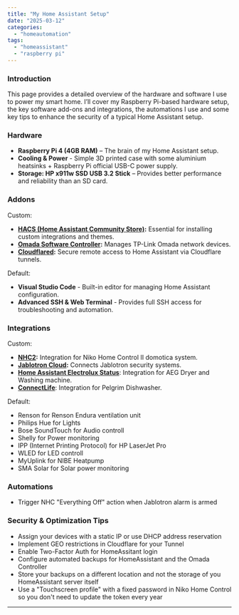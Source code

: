 ```yaml
---
title: "My Home Assistant Setup"
date: "2025-03-12"
categories:   
  - "homeautomation"
tags: 
  - "homeassistant"
  - "raspberry pi"  
---
```


### **Introduction**  
This page provides a detailed overview of the hardware and software I use to power my smart home. I’ll cover my Raspberry Pi-based hardware setup, the key software add-ons and integrations, the automations I use and some key tips to enhance the security of a typical Home Assistant setup.

### **Hardware**  

- **Raspberry Pi 4 (4GB RAM)** – The brain of my Home Assistant setup.
- **Cooling & Power** - Simple 3D printed case with some aluminium heatsinks + Raspberry Pi official USB-C power supply.
- **Storage: HP x911w SSD USB 3.2 Stick** – Provides better performance and reliability than an SD card.

### **Addons**  

Custom:
- **[HACS (Home Assistant Community Store)](https://www.hacs.xyz/):** Essential for installing custom integrations and themes.
- **[Omada Software Controller](https://github.com/jkunczik/home-assistant-omada):** Manages TP-Link Omada network devices.
- **[Cloudflared](https://github.com/brenner-tobias/ha-addons):** Secure remote access to Home Assistant via Cloudflare tunnels.

Default:
- **Visual Studio Code** - Built-in editor for managing Home Assistant configuration.
- **Advanced SSH & Web Terminal** - Provides full SSH access for troubleshooting and automation.


### **Integrations**  

Custom:
- **[NHC2](https://github.com/joleys/niko-home-control-II):** Integration for Niko Home Control II domotica system.
- **[Jablotron Cloud](https://github.com/Pigotka/ha-cc-jablotron-cloud):** Connects Jablotron security systems.
- **[Home Assistant Electrolux Status](https://github.com/albaintor/homeassistant_electrolux_status)**: Integration for AEG Dryer and Washing machine.
- **[ConnectLife](https://github.com/oyvindwe/connectlife-ha)**: Integration for Pelgrim Dishwasher.

Default:
- Renson for Renson Endura ventilation unit
- Philips Hue for Lights
- Bose SoundTouch for Audio controll
- Shelly for Power monitoring
- IPP (Internet Printing Protocol) for HP LaserJet Pro
- WLED for LED controll
- MyUplink for NIBE Heatpump
- SMA Solar for Solar power monitoring

### **Automations**  
- Trigger NHC "Everything Off" action when Jablotron alarm is armed

### **Security & Optimization Tips**  
- Assign your devices with a static IP or use DHCP address reservation
- Implement GEO restrictions in Cloudflare for your Tunnel
- Enable Two-Factor Auth for HomeAssitant login
- Configure automated backups for HomeAssistant and the Omada Controller
- Store your backups on a different location and not the storage of you HomeAssistant server itself
- Use a "Touchscreen profile" with a fixed password in Niko Home Control so you don't need to update the token every year

---
